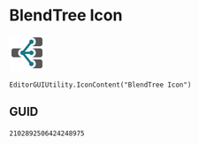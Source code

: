 # BlendTree Icon
![](/img/BlendTree%20Icon.png)

``` CSharp
EditorGUIUtility.IconContent("BlendTree Icon")
```
## GUID
```
2102892506424248975
```
